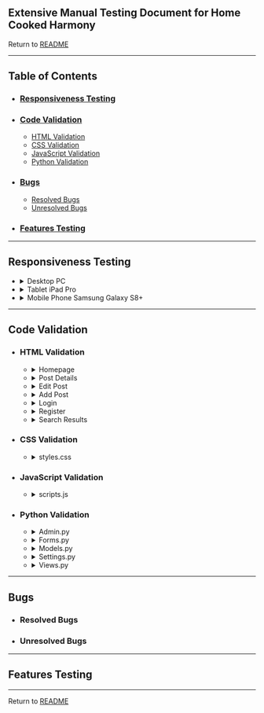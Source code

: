 ## Extensive Manual Testing Document for Home Cooked Harmony<br>
Return to [README](README.md)

---
## Table of Contents
- ### [Responsiveness Testing]()
- ### [Code Validation]()
  - [HTML Validation]()
  - [CSS Validation]()
  - [JavaScript Validation]()
  - [Python Validation]()
- ### [Bugs]()
  - [Resolved Bugs]()
  - [Unresolved Bugs]()
- ### [Features Testing]()

---
## Responsiveness Testing
- <details><summary>Desktop PC</summary>
  <img src="https://github.com/Jaaz7/home-cooked-harmony/assets/130407877/541a8fea-8af4-4595-bfcc-2de365b68b6c" width="80%" height="80%"></details>
- <details><summary>Tablet iPad Pro</summary>
  <img src="https://github.com/Jaaz7/home-cooked-harmony/assets/130407877/247e34c4-69da-4bd9-8b4f-43cfa8fce8e4" width="50%" height="50%"></details>
- <details><summary>Mobile Phone Samsung Galaxy S8+</summary>
  <img src="https://github.com/Jaaz7/home-cooked-harmony/assets/130407877/d4b1acee-869e-4f7e-a0da-759ae1e0f6e7" width="35%" height="35%"></details>
---
## Code Validation
- ### HTML Validation
  - <details><summary>Homepage</summary>
    <img src="https://github.com/Jaaz7/home-cooked-harmony/assets/130407877/ec290b1c-0990-440c-b555-dc3dcdfa2776" width="80%" height="80%"></details>
  - <details><summary>Post Details</summary>
    <img src="https://github.com/Jaaz7/home-cooked-harmony/assets/130407877/50f65586-30e3-49f8-855f-c7e9a814eb99" width="80%" height="80%"></details>
  - <details><summary>Edit Post</summary>
    <img src="https://github.com/Jaaz7/home-cooked-harmony/assets/130407877/3185316c-81a0-464b-b3f6-e944f68abffd" width="80%" height="80%"></details>
  - <details><summary>Add Post</summary>
    <img src="https://github.com/Jaaz7/home-cooked-harmony/assets/130407877/ee2408e1-f5e6-4ee9-b28a-3b2d55a0a851" width="80%" height="80%"></details>
  - <details><summary>Login</summary>
    <img src="https://github.com/Jaaz7/home-cooked-harmony/assets/130407877/2f119d9e-2b1e-4de3-b4f7-c8dd7f59334c" width="80%" height="80%"></details>
  - <details><summary>Register</summary>
    <img src="https://github.com/Jaaz7/home-cooked-harmony/assets/130407877/ddf6cc87-513e-4d83-9517-587c3b82b756" width="80%" height="80%"></details>
  - <details><summary>Search Results</summary>
    <img src="https://github.com/Jaaz7/home-cooked-harmony/assets/130407877/368d7564-4e3b-462f-a440-10d9279d9428" width="80%" height="80%"></details>
- ### CSS Validation
  - <details><summary>styles.css</summary>
    <img src="https://github.com/Jaaz7/home-cooked-harmony/assets/130407877/6cc1da0e-4d4e-4e1b-8a54-0effc7774696" width="80%" height="80%"></details>
- ### JavaScript Validation
  - <details><summary>scripts.js</summary>
    <img src="https://github.com/Jaaz7/home-cooked-harmony/assets/130407877/807d1edb-f879-48a6-aaf2-916b0e0382d0" width="80%" height="80%"></details>
- ### Python Validation
  - <details><summary>Admin.py</summary>
    <img src="https://github.com/Jaaz7/home-cooked-harmony/assets/130407877/5f6a8441-4f04-40a7-8e56-d9eae173f7ad" width="80%" height="80%"></details>
  - <details><summary>Forms.py</summary>
    <img src="https://github.com/Jaaz7/home-cooked-harmony/assets/130407877/078d15d3-b837-462b-a3d8-195ec36319e8" width="80%" height="80%"></details>
  - <details><summary>Models.py</summary>
    <img src="https://github.com/Jaaz7/home-cooked-harmony/assets/130407877/b46e33de-9ff8-451c-a799-f4daf1b8d7ee" width="80%" height="80%"></details>
  - <details><summary>Settings.py</summary>
    <img src="https://github.com/Jaaz7/home-cooked-harmony/assets/130407877/d232301a-d82f-4583-bbf7-49e670f26537" width="80%" height="80%"></details>
  - <details><summary>Views.py</summary>
    <br>I couldn't fix the following flags<br>
    <img src="https://github.com/Jaaz7/home-cooked-harmony/assets/130407877/fab37f1a-97e3-4a96-b859-52910094bccb" width="80%" height="80%"></details>

---
## Bugs
- ### Resolved Bugs
- ### Unresolved Bugs

---
## Features Testing

---
Return to [README](README.md)